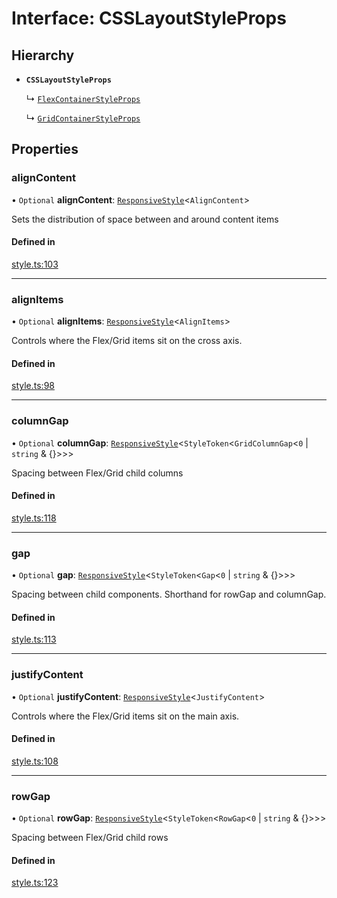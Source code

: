 # Interface: CSSLayoutStyleProps

## Hierarchy

- **`CSSLayoutStyleProps`**

  ↳ [`FlexContainerStyleProps`](FlexContainerStyleProps.md)

  ↳ [`GridContainerStyleProps`](GridContainerStyleProps.md)

## Properties

### alignContent

• `Optional` **alignContent**: [`ResponsiveStyle`](../modules.md#responsivestyle)<`AlignContent`\>

Sets the distribution of space between and around content items

#### Defined in

[style.ts:103](https://github.com/aws-amplify/amplify-ui/blob/932629520/packages/react/src/primitives/types/style.ts#L103)

---

### alignItems

• `Optional` **alignItems**: [`ResponsiveStyle`](../modules.md#responsivestyle)<`AlignItems`\>

Controls where the Flex/Grid items sit on the cross axis.

#### Defined in

[style.ts:98](https://github.com/aws-amplify/amplify-ui/blob/932629520/packages/react/src/primitives/types/style.ts#L98)

---

### columnGap

• `Optional` **columnGap**: [`ResponsiveStyle`](../modules.md#responsivestyle)<`StyleToken`<`GridColumnGap`<`0` \| `string` & {}\>\>\>

Spacing between Flex/Grid child columns

#### Defined in

[style.ts:118](https://github.com/aws-amplify/amplify-ui/blob/932629520/packages/react/src/primitives/types/style.ts#L118)

---

### gap

• `Optional` **gap**: [`ResponsiveStyle`](../modules.md#responsivestyle)<`StyleToken`<`Gap`<`0` \| `string` & {}\>\>\>

Spacing between child components. Shorthand for rowGap and columnGap.

#### Defined in

[style.ts:113](https://github.com/aws-amplify/amplify-ui/blob/932629520/packages/react/src/primitives/types/style.ts#L113)

---

### justifyContent

• `Optional` **justifyContent**: [`ResponsiveStyle`](../modules.md#responsivestyle)<`JustifyContent`\>

Controls where the Flex/Grid items sit on the main axis.

#### Defined in

[style.ts:108](https://github.com/aws-amplify/amplify-ui/blob/932629520/packages/react/src/primitives/types/style.ts#L108)

---

### rowGap

• `Optional` **rowGap**: [`ResponsiveStyle`](../modules.md#responsivestyle)<`StyleToken`<`RowGap`<`0` \| `string` & {}\>\>\>

Spacing between Flex/Grid child rows

#### Defined in

[style.ts:123](https://github.com/aws-amplify/amplify-ui/blob/932629520/packages/react/src/primitives/types/style.ts#L123)

